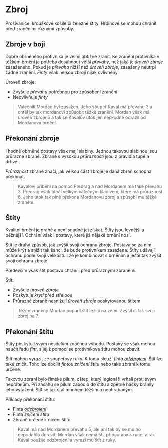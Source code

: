 # Zbroj

Prošívanice, kroužkové košile či železné štíty. Hrdinové se mohou chránit před zraněními různými způsoby. 

## Zbroje v boji
Dobře obrněného protivníka je velmi obtížné zranit. Ke zranění protivníka v těžkém brnění je potřeba dosáhnout větší *převahy*, než jaká je *úroveň zbroje* zasaženého. Pokud je *převaha* nižší než *úroveň zbroje*, zasažený neutrpí žádné zranění. *Finty* však nejsou zbrojí nijak ovlivněny. 

Úroveň zbroje:
 - Zvyšuje *převahu* potřebnou pro způsobení zranění
 - Neovlivňuje *finty*

> Válečník Mordan byl zasažen. Jeho soupeř Kaval má převahu 3 a chtěl by tak mordanovi způsobit těžké zranění. Mordan však má úroveň zbroje 5 a tak se Kavalův útok jen neškodně odrazil od Mordanova brnění.

## Překonání zbroje
I hodně obrněné postavy však mají slabiny. Jednou takovou slabinou jsou průrazné zbraně. Zbraně s vysokou *průrazností* jsou z pravidla tupé a drtivé. 

*Průraznost* zbraně značí, jak velkou část zbroje je daná zbraň schopna překonat.

> Kavalovi přiběhl na pomoc Predrag a nad Mordanem má také převahu 3. Predrag však útočí velkým válečným kladivem, které má průraznost 6. Jeho útok tak plně překoná Mordanovu zbroj a způsobí mu těžké zranění.

## Štíty
Kvalitní brnění je drahé a není snadné jej získat. Štíty jsou levnější a běžnější. Ochrání však i postavy, které již nějaké brnění nosí.

Štít je druhý způsob, jak zvýšit svoji ochranu zbroje. Postava se za ním může krýt a snížit tak šanci, že bude protivníkem zasažena. Štíty udávají ochranu podle svoji velikosti. Lze je kombinovat s brněním a ještě tak zvýšit svoji ochranu zbroje

Především však štít postavu chrání i před průraznými zbraněmi.

Štít:
 - Zvyšuje *úroveň zbroje*
 - Poskytuje *krytí* před střelbou
 - Průrazné zbraně nesnižují *úroveň zbroje* poskytovanou štítem

> Těžce zraněný Mordan popadl štít ležící na zemi. Zvýšil si tak svoji zbroj na 7.

## Překonání štítu
Štíty poskytují svým nositelům značnou výhodu. Postavy se však mohou naučit řadu *fint*, s jejiž pomocí se protivníkova štítu mohou zbavit.

Štít mohou vyrazit ze soupeřovy ruky. K tomu slouží *finta [odzbrojení](tricks/disarm.md)*. Štít lze také zničit. Toho lze docílit *fintou zničení štítu* nebo také zbraní k tomu určené.

Takovou zbraní bylo římské pilum, oštep, který legionáři vrhali proti svým nepřátelům. Při zásahu se pilum zabodlo do štítu a zpětné háčky bránily jeho vytažení. Štít se tak stal mnohem těžším a neohrabaným.

Příklady překonání štítu:
 - Finta *[odzbrojení](tricks/disarm.md)*
 - Finta *zničení štítu*
 - Zbraně určené k ničení štítu

> Kaval má nad Mordanem převahu 5, ale ani tak by se mu ho nepodařilo dorazit. Mordan však nemá štít připoutaný k ruce, a tak Kaval použije odzbrojení a vyrazí mu štít z ruky.
